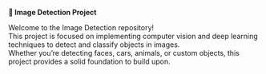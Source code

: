 **🧠 Image Detection Project**     

Welcome to the Image Detection repository!    
This project is focused on implementing computer vision and deep learning techniques to detect and classify objects in images.    
Whether you’re detecting faces, cars, animals, or custom objects, this project provides a solid foundation to build upon.    
